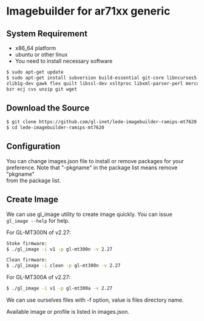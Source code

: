 # Imagebuilder for ar71xx generic  

## System Requirement  

- x86_64 platform  
- ubuntu or other linux  
- You need to install necessary software  

```bash  
$ sudo apt-get update
$ sudo apt-get install subversion build-essential git-core libncurses5-dev 
zlib1g-dev gawk flex quilt libssl-dev xsltproc libxml-parser-perl mercurial 
bzr ecj cvs unzip git wget
```  

## Download the Source  

```bash  
$ git clone https://github.com/gl-inet/lede-imagebuilder-ramips-mt7620.git
$ cd lede-imagebuilder-ramips-mt7620
```  

## Configuration  

You can change images.json file to install or remove packages for your  
preference. Note that "-pkgname" in the package list means remove "pkgname"  
from the package list.

## Create Image  

We can use gl_image utility to create image quickly. You can issue  
`gl_image --help` for help.  

For GL-MT300N of v2.27:  
```bash  
Stoke firmware:  
$ ./gl_image -i v1 -p gl-mt300n -v 2.27

Clean firmware:
$ ./gl_image -i clean -p gl-mt300n -v 2.27
```  

For GL-MT300A of v2.27:  
```bash  
$ ./gl_image -i v1 -p gl-mt300a -v 2.27
```  

We can use ourselves files with -f option, value is files directory name.  

Available image or profile is listed in images.json.  


